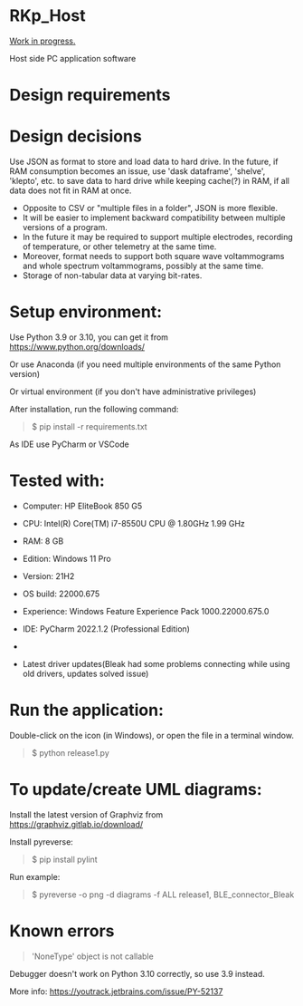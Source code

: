 # RKp_Host

<u> Work in progress. </u>

Host side PC application software

# Design requirements


# Design decisions

Use JSON as format to store and load data to hard drive.
In the future, if RAM consumption becomes an issue, use 'dask dataframe', 'shelve', 'klepto', etc. 
to save data to hard drive while keeping cache(?) in RAM, if all data does not fit in RAM at once.

- Opposite to CSV or "multiple files in a folder", JSON is more flexible.
- It will be easier to implement backward compatibility between multiple versions of a program.
- In the future it may be required to support multiple electrodes, recording of temperature,
  or other telemetry at the same time.
- Moreover, format needs to support both square wave voltammograms and whole spectrum voltammograms, possibly at the
  same time.
- Storage of non-tabular data at varying bit-rates.

# Setup environment:
Use Python 3.9 or 3.10, you can get it from https://www.python.org/downloads/

Or use Anaconda (if you need multiple environments of the same Python version)

Or virtual environment (if you don't have administrative privileges)

After installation, run the following command:
> $ pip install -r requirements.txt
 
As IDE use PyCharm or VSCode

# Tested with:
- Computer: HP EliteBook 850 G5
- CPU: Intel(R) Core(TM) i7-8550U CPU @ 1.80GHz   1.99 GHz
- RAM: 8 GB
- Edition: Windows 11 Pro
- Version: 21H2
- OS build: 22000.675
- Experience: Windows Feature Experience Pack 1000.22000.675.0

- IDE: PyCharm 2022.1.2 (Professional Edition)
- 
- Latest driver updates(Bleak had some problems connecting while using old drivers, updates solved issue)

# Run the application:

Double-click on the icon (in Windows), or open the file in a terminal window.
> $ python release1.py
> 
# To update/create UML diagrams:
Install the latest version of Graphviz from https://graphviz.gitlab.io/download/

Install pyreverse:
> $ pip install pylint

Run example:
> $ pyreverse -o png -d diagrams -f ALL release1, BLE_connector_Bleak

# Known errors

> 'NoneType' object is not callable

Debugger doesn't work on Python 3.10 correctly, so use 3.9 instead.

More info:
https://youtrack.jetbrains.com/issue/PY-52137